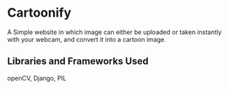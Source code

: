 # Cartoonify

A Simple website in which image can either be uploaded or taken instantly with your webcam, and convert it into a cartoon image.

##  Libraries and Frameworks Used

openCV, Django, PIL

